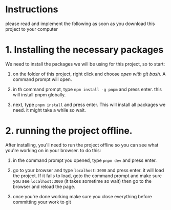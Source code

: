 # Instructions

please read and implement the following as soon as you download this project to your computer

# 1. Installing the necessary packages

We need to install the packages we will be using for this project, so to start:

1. on the folder of this project, right click and choose *open with git bash*. A command prompt will open.

2. in th command prompt, type `npm install -g pnpm` and press enter. this will install pnpm globally.

3. next, type `pnpm install` and press enter. This will install all packages we need. it might take a while so wait.

# 2. running the project offline.

After installing, you'll need to run the project offline so you can see what you're working on in your browser. to do this:

1. in the command prompt you opened, type `pnpm dev` and press enter.

2. go to your browser and type `localhost:3000` and press enter. it will load the project. If it fails to load, goto the command prompt and make sure you see `localhost:3000` (it takes sometime so wait) then go to the browser and reload the page.

3. once you're done working make sure you close everything before committing your work to git